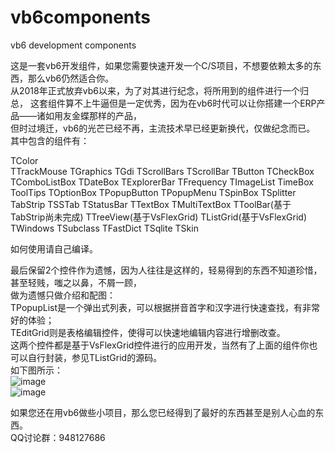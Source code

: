 # vb6components
 vb6 development components 

这是一套vb6开发组件，如果您需要快速开发一个C/S项目，不想要依赖太多的东西，那么vb6仍然适合你。    
从2018年正式放弃vb6以来，为了对其进行纪念，将所用到的组件进行一个归总，
这套组件算不上牛逼但是一定优秀，因为在vb6时代可以让你搭建一个ERP产品——诸如用友金蝶那样的产品，   
但时过境迁，vb6的光芒已经不再，主流技术早已经更新换代，仅做纪念而已。   
其中包含的组件有：    

TColor  
TTrackMouse
TGraphics
TGdi
TScrollBars
TScrollBar
TButton
TCheckBox
TComboListBox
TDateBox
TExplorerBar
TFrequency
TImageList
TimeBox
ToolTips
TOptionBox
TPopupButton
TPopupMenu
TSpinBox
TSplitter
TabStrip
TSSTab
TStatusBar
TTextBox
TMultiTextBox
TToolBar(基于TabStrip尚未完成)
TTreeView(基于VsFlexGrid)
TListGrid(基于VsFlexGrid)
TWindows
TSubclass
TFastDict
TSqlite
TSkin

如何使用请自己编译。   
   
最后保留2个控件作为遗憾，因为人往往是这样的，轻易得到的东西不知道珍惜，甚至轻贱，嗤之以鼻，不屑一顾，   
做为遗憾只做介绍和配图：   
TPopupList是一个弹出式列表，可以根据拼音首字和汉字进行快速查找，有非常好的体验；   
TEditGrid则是表格编辑控件，使得可以快速地编辑内容进行增删改查。   
这两个控件都是基于VsFlexGrid控件进行的应用开发，当然有了上面的组件你也可以自行封装，参见TListGrid的源码。   
如下图所示：   
![image](https://github.com/bzmework/vb6components/blob/master/20200320195402.jpg)      
![image](https://github.com/bzmework/vb6components/blob/master/20200320195940.jpg)     

如果您还在用vb6做些小项目，那么您已经得到了最好的东西甚至是别人心血的东西。   
QQ讨论群：948127686   
